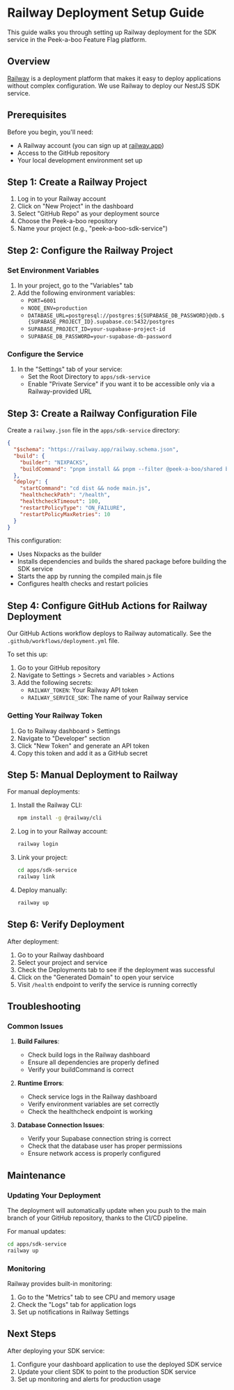 # Railway Deployment Setup Guide

This guide walks you through setting up Railway deployment for the SDK service in the Peek-a-boo Feature Flag platform.

## Overview

[Railway](https://railway.app/) is a deployment platform that makes it easy to deploy applications without complex configuration. We use Railway to deploy our NestJS SDK service.

## Prerequisites

Before you begin, you'll need:

- A Railway account (you can sign up at [railway.app](https://railway.app/))
- Access to the GitHub repository
- Your local development environment set up

## Step 1: Create a Railway Project

1. Log in to your Railway account
2. Click on "New Project" in the dashboard
3. Select "GitHub Repo" as your deployment source
4. Choose the Peek-a-boo repository
5. Name your project (e.g., "peek-a-boo-sdk-service")

## Step 2: Configure the Railway Project

### Set Environment Variables

1. In your project, go to the "Variables" tab
2. Add the following environment variables:
   - `PORT=6001`
   - `NODE_ENV=production`
   - `DATABASE_URL=postgresql://postgres:${SUPABASE_DB_PASSWORD}@db.${SUPABASE_PROJECT_ID}.supabase.co:5432/postgres`
   - `SUPABASE_PROJECT_ID=your-supabase-project-id`
   - `SUPABASE_DB_PASSWORD=your-supabase-db-password`

### Configure the Service

1. In the "Settings" tab of your service:
   - Set the Root Directory to `apps/sdk-service`
   - Enable "Private Service" if you want it to be accessible only via a Railway-provided URL

## Step 3: Create a Railway Configuration File

Create a `railway.json` file in the `apps/sdk-service` directory:

```json
{
  "$schema": "https://railway.app/railway.schema.json",
  "build": {
    "builder": "NIXPACKS",
    "buildCommand": "pnpm install && pnpm --filter @peek-a-boo/shared build && pnpm --filter @peek-a-boo/sdk-service build"
  },
  "deploy": {
    "startCommand": "cd dist && node main.js",
    "healthcheckPath": "/health",
    "healthcheckTimeout": 100,
    "restartPolicyType": "ON_FAILURE",
    "restartPolicyMaxRetries": 10
  }
}
```

This configuration:
- Uses Nixpacks as the builder
- Installs dependencies and builds the shared package before building the SDK service
- Starts the app by running the compiled main.js file
- Configures health checks and restart policies

## Step 4: Configure GitHub Actions for Railway Deployment

Our GitHub Actions workflow deploys to Railway automatically. See the `.github/workflows/deployment.yml` file.

To set this up:

1. Go to your GitHub repository
2. Navigate to Settings > Secrets and variables > Actions
3. Add the following secrets:
   - `RAILWAY_TOKEN`: Your Railway API token
   - `RAILWAY_SERVICE_SDK`: The name of your Railway service

### Getting Your Railway Token

1. Go to Railway dashboard > Settings
2. Navigate to "Developer" section
3. Click "New Token" and generate an API token
4. Copy this token and add it as a GitHub secret

## Step 5: Manual Deployment to Railway

For manual deployments:

1. Install the Railway CLI:
   ```bash
   npm install -g @railway/cli
   ```

2. Log in to your Railway account:
   ```bash
   railway login
   ```

3. Link your project:
   ```bash
   cd apps/sdk-service
   railway link
   ```

4. Deploy manually:
   ```bash
   railway up
   ```

## Step 6: Verify Deployment

After deployment:

1. Go to your Railway dashboard
2. Select your project and service
3. Check the Deployments tab to see if the deployment was successful
4. Click on the "Generated Domain" to open your service
5. Visit `/health` endpoint to verify the service is running correctly

## Troubleshooting

### Common Issues

1. **Build Failures**:
   - Check build logs in the Railway dashboard
   - Ensure all dependencies are properly defined
   - Verify your buildCommand is correct

2. **Runtime Errors**:
   - Check service logs in the Railway dashboard
   - Verify environment variables are set correctly
   - Check the healthcheck endpoint is working

3. **Database Connection Issues**:
   - Verify your Supabase connection string is correct
   - Check that the database user has proper permissions
   - Ensure network access is properly configured

## Maintenance

### Updating Your Deployment

The deployment will automatically update when you push to the main branch of your GitHub repository, thanks to the CI/CD pipeline.

For manual updates:

```bash
cd apps/sdk-service
railway up
```

### Monitoring

Railway provides built-in monitoring:

1. Go to the "Metrics" tab to see CPU and memory usage
2. Check the "Logs" tab for application logs
3. Set up notifications in Railway Settings

## Next Steps

After deploying your SDK service:

1. Configure your dashboard application to use the deployed SDK service
2. Update your client SDK to point to the production SDK service
3. Set up monitoring and alerts for production usage 